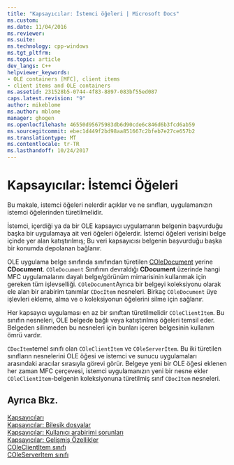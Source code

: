 ```yaml
---
title: "Kapsayıcılar: İstemci öğeleri | Microsoft Docs"
ms.custom: 
ms.date: 11/04/2016
ms.reviewer: 
ms.suite: 
ms.technology: cpp-windows
ms.tgt_pltfrm: 
ms.topic: article
dev_langs: C++
helpviewer_keywords:
- OLE containers [MFC], client items
- client items and OLE containers
ms.assetid: 231528b5-0744-4f83-8897-083bf55ed087
caps.latest.revision: "9"
author: mikeblome
ms.author: mblome
manager: ghogen
ms.openlocfilehash: 46550d95675983db6d90cde6c846d6b3fcd6ab59
ms.sourcegitcommit: ebec1d449f2bd98aa851667c2bfeb7e27ce657b2
ms.translationtype: MT
ms.contentlocale: tr-TR
ms.lasthandoff: 10/24/2017
---
```

# <a name="containers-client-items"></a>Kapsayıcılar: İstemci Öğeleri
Bu makale, istemci öğeleri nelerdir açıklar ve ne sınıfları, uygulamanızın istemci öğelerinden türetilmelidir.  
  
 İstemci, içerdiği ya da bir OLE kapsayıcı uygulamanın belgenin başvurduğu başka bir uygulamaya ait veri öğeleri öğelerdir. İstemci öğeleri verisini belge içinde yer alan katıştırılmış; Bu veri kapsayıcısı belgenin başvurduğu başka bir konumda depolanan bağlanır.  
  
 OLE uygulama belge sınıfında sınıfından türetilen [COleDocument](../mfc/reference/coledocument-class.md) yerine **CDocument**. `COleDocument` Sınıfının devraldığı **CDocument** üzerinde hangi MFC uygulamalarını dayalı belge/görünüm mimarisinin kullanmak için gereken tüm işlevselliği. `COleDocument`Ayrıca bir belgeyi koleksiyonu olarak ele alan bir arabirim tanımlar `CDocItem` nesneleri. Birkaç `COleDocument` üye işlevleri ekleme, alma ve o koleksiyonun öğelerini silme için sağlanır.  
  
 Her kapsayıcı uygulaması en az bir sınıftan türetilmelidir `COleClientItem`. Bu sınıfın nesneleri, OLE belgede bağlı veya katıştırılmış öğeleri temsil eder. Belgeden silinmeden bu nesneleri için bunları içeren belgesinin kullanım ömrü vardır.  
  
 `CDocItem`temel sınıfı olan `COleClientItem` ve `COleServerItem`. Bu iki türetilen sınıfların nesnelerini OLE öğesi ve istemci ve sunucu uygulamaları arasındaki aracılar sırasıyla görevi görür. Belgeye yeni bir OLE öğesi eklenen her zaman MFC çerçevesi, istemci uygulamanızın yeni bir nesne ekler `COleClientItem`-belgenin koleksiyonuna türetilmiş sınıf `CDocItem` nesneleri.  
  
## <a name="see-also"></a>Ayrıca Bkz.  
 [Kapsayıcıları](../mfc/containers.md)   
 [Kapsayıcılar: Bileşik dosyalar](../mfc/containers-compound-files.md)   
 [Kapsayıcılar: Kullanıcı arabirimi sorunları](../mfc/containers-user-interface-issues.md)   
 [Kapsayıcılar: Gelişmiş Özellikler](../mfc/containers-advanced-features.md)   
 [COleClientItem sınıfı](../mfc/reference/coleclientitem-class.md)   
 [COleServerItem sınıfı](../mfc/reference/coleserveritem-class.md)
